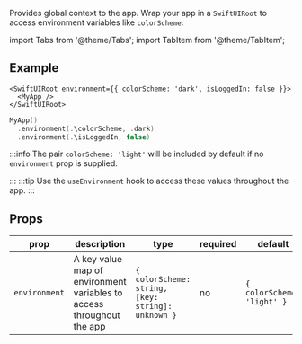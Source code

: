 ---
---

Provides global context to the app. Wrap your app in a `SwiftUIRoot` to access environment variables like `colorScheme`.

import Tabs from '@theme/Tabs';
import TabItem from '@theme/TabItem';

## Example

<Tabs>
<TabItem value="srn" label="swiftui-react-native">

```tsx
<SwiftUIRoot environment={{ colorScheme: 'dark', isLoggedIn: false }}>
  <MyApp />
</SwiftUIRoot>
```

</TabItem>
<TabItem value="swiftui" label="SwiftUI">

```swift
MyApp()
  .environment(.\colorScheme, .dark)
  .environment(.\isLoggedIn, false)
```

</TabItem>
</Tabs>

:::info
The pair `colorScheme: 'light'` will be included by default if no `environment` prop is supplied.

:::
:::tip
Use the `useEnvironment` hook to access these values throughout the app.
:::

## Props

| prop          | description                                                           | type                                              | required | default                    |
| ------------- | --------------------------------------------------------------------- | ------------------------------------------------- | -------- | -------------------------- |
| `environment` | A key value map of environment variables to access throughout the app | `{ colorScheme: string, [key: string]: unknown }` | no       | `{ colorScheme: 'light' }` |
